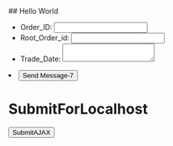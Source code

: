 <head>
<script src="https://ajax.googleapis.com/ajax/libs/jquery/3.5.1/jquery.min.js"></script>
</head>
## Hello World

<form action="/my-handling-form-page" method="post" name="myForm">
 <ul>
  <li>
    <label for="name">Order_ID:</label>
    <input type="text" id="name" name="user_name">
  </li>
  <li>
    <label for="mail">Root_Order_id:</label>
    <input type="email" id="mail" name="user_email">
  </li>
  <li>
    <label for="msg">Trade_Date:</label>
    <textarea id="msg" name="user_message"></textarea>
  </li>
 </ul>
 <li class="button">
  <button onclick="changeText()">Send Message-7</button>
  <!--<button type="submit">Send your message</button> -->
</li>
 <h1 onclick="changeText(this)">SubmitForLocalhost</h1>

<script>
function changeText() {
  <!-- id.innerHTML = "Ooops!"; -->
 <!-- window.location.href="http://www.google.com"; -->
 window.location.href="http://127.0.0.1:5000/api/v1/resources/books/all";
}
</script>

<script>
 function demo() { 
  var formData = JSON.stringify($("#myForm").serializeArray());
  $.ajax({ 
     type: "GET", 
     url: "http://127.0.0.1:5000/api/v1/resources/books/all", 
     data: formdata, 
     datatype: "json", 
     contentType : "application/json"
     success: function(){ 
        alert("AJAX request successfully completed");
       // Do operation what you want to do 
     } 
  }); 
} 
</script> 
<input type="submit" onclick="demo()" value="SubmitAJAX"> 

</form>
